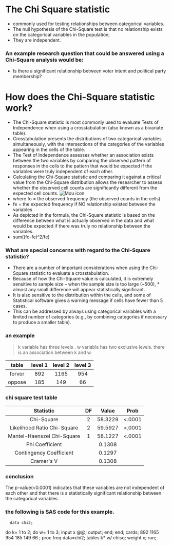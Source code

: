 # The Chi Square statistic
* commonly used for testing relationships between categorical variables.  
* The null hypothesis of the Chi-Square test is that no relationship exists on the categorical variables in the population; 
* They are independent.  
### An example research question that could be answered using a Chi-Square analysis would be:
* Is there a significant relationship between voter intent and political party membership?
# How does the Chi-Square statistic work?
* The Chi-Square statistic is most commonly used to evaluate Tests of Independence when using a crosstabulation (also known as a bivariate table).  
* Crosstabulation presents the distributions of two categorical variables simultaneously, with the intersections of the categories of the variables appearing in the cells of the table.  
* The Test of Independence assesses whether an association exists between the two variables by comparing the observed pattern of responses in the cells to the pattern that would be expected if the variables were truly independent of each other.  
* Calculating the Chi-Square statistic and comparing it against a critical value from the Chi-Square distribution allows the researcher to assess whether the observed cell counts are significantly different from the expected cell counts.
![Mou icon](https://www.statisticssolutions.com/wp-content/uploads/2011/05/ch1.png)
* where fo = the observed frequency (the observed counts in the cells)
* fe = the expected frequency if NO relationship existed between the variables
* As depicted in the formula, the Chi-Square statistic is based on the difference between what is actually observed in the data and what would be expected if there was truly no relationship between the variables.
* sum((fo-fe)^2/fe)
### What are special concerns with regard to the Chi-Square statistic?
* There are a number of important considerations when using the Chi-Square statistic to evaluate a crosstabulation.  
* Because of how the Chi-Square value is calculated, it is extremely sensitive to sample size – when the sample size is too large (~500), * almost any small difference will appear statistically significant.  
* It is also sensitive to the distribution within the cells, and some of Statistical software gives a warning message if cells have fewer than 5 cases. 
* This can be addressed by always using categorical variables with a limited number of categories (e.g., by combining categories if necessary to produce a smaller table).
### an example
> k variable has three levels . w variable has two exclusive levels. there is an association between k and w.

|table|level 1 | level 2 | level 3|
|:---:|:------:|:-------:|:-----:|
|forvor|892|1165|954|
|oppose|185|149|66|

### chi square test table
|Statistic| DF| Value| Prob |
|:-------:|:-----:|:-----:|:-----:|
|Chi-Square| 2| 58.3229| <.0001| 
|Likelihood Ratio Chi-Square| 2 |59.5927 |<.0001 |
| Mantel-Haenszel Chi-Square |1| 58.1227 |<.0001 |
|Phi Coefficient|  | 0.1308|   |
|Contingency Coefficient | | 0.1297||   
|Cramer's V|  | 0.1308||   
### conclusion 
The p-value(<0.0001) indicates that these variables are not independent of each other and that there is a statistically significant relationship between the categorical variables.

### the following is SAS code for this example.
      data chi2;
do k= 1 to 2;
do w= 1 to 3;
input x @@;
output;
end;
end;
cards;
892 1165 954 185 149 66
;
      proc freq data=chi2;
tables k* w/ chisq;
weight x;
run;
